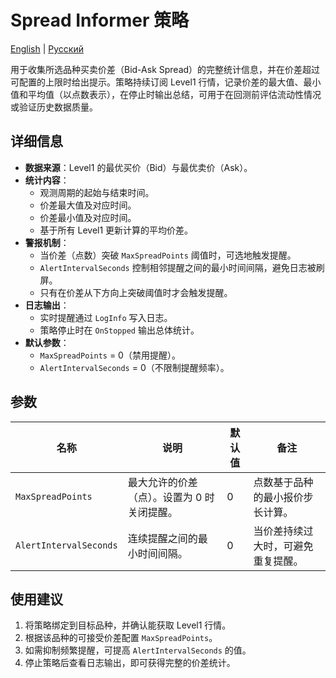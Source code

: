 # Spread Informer 策略
[English](README.md) | [Русский](README_ru.md)

用于收集所选品种买卖价差（Bid-Ask Spread）的完整统计信息，并在价差超过可配置的上限时给出提示。策略持续订阅 Level1 行情，记录价差的最大值、最小值和平均值（以点数表示），在停止时输出总结，可用于在回测前评估流动性情况或验证历史数据质量。

## 详细信息

- **数据来源**：Level1 的最优买价（Bid）与最优卖价（Ask）。
- **统计内容**：
  - 观测周期的起始与结束时间。
  - 价差最大值及对应时间。
  - 价差最小值及对应时间。
  - 基于所有 Level1 更新计算的平均价差。
- **警报机制**：
  - 当价差（点数）突破 `MaxSpreadPoints` 阈值时，可选地触发提醒。
  - `AlertIntervalSeconds` 控制相邻提醒之间的最小时间间隔，避免日志被刷屏。
  - 只有在价差从下方向上突破阈值时才会触发提醒。
- **日志输出**：
  - 实时提醒通过 `LogInfo` 写入日志。
  - 策略停止时在 `OnStopped` 输出总体统计。
- **默认参数**：
  - `MaxSpreadPoints` = 0（禁用提醒）。
  - `AlertIntervalSeconds` = 0（不限制提醒频率）。

## 参数

| 名称 | 说明 | 默认值 | 备注 |
| --- | --- | --- | --- |
| `MaxSpreadPoints` | 最大允许的价差（点）。设置为 0 时关闭提醒。 | 0 | 点数基于品种的最小报价步长计算。 |
| `AlertIntervalSeconds` | 连续提醒之间的最小时间间隔。 | 0 | 当价差持续过大时，可避免重复提醒。 |

## 使用建议

1. 将策略绑定到目标品种，并确认能获取 Level1 行情。
2. 根据该品种的可接受价差配置 `MaxSpreadPoints`。
3. 如需抑制频繁提醒，可提高 `AlertIntervalSeconds` 的值。
4. 停止策略后查看日志输出，即可获得完整的价差统计。
